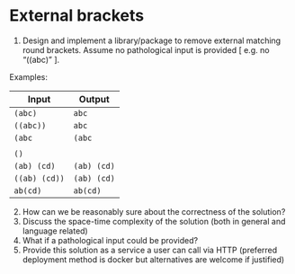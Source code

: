 # External brackets

1. Design and implement a library/package to remove external matching round brackets. 
Assume no pathological input is provided [ e.g. no “((abc)” ]. 

Examples:

| Input         | Output        |
|---------------|---------------|
| `(abc)`       | `abc`         |
| `((abc))`     | `abc`         |
| `(abc`        | `(abc`        |
|               |               |
| `()`          |               |
| `(ab) (cd)`   | `(ab) (cd)`   |
| `((ab) (cd))` | `(ab) (cd)`   |
| `ab(cd)`      | `ab(cd)`      |

2. How can we be reasonably sure about the correctness of the solution?
3. Discuss the space-time complexity of the solution (both in general and language related)
4. What if a pathological input could be provided?
5. Provide this solution as a service a user can call via HTTP (preferred deployment method is docker but alternatives are welcome if justified) 


